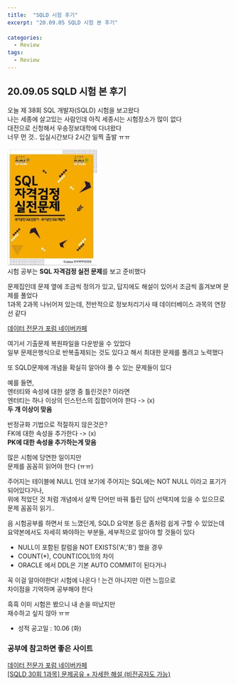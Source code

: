 ```yaml
---
title:  "SQLD 시험 후기"
excerpt: "20.09.05 SQLD 시험 본 후기"

categories:
  - Review
tags:
  - Review
---
```

## 20.09.05 SQLD 시험 본 후기  
오늘 제 38회 SQL 개발자(SQLD) 시험을 보고왔다  
나는 세종에 살고있는 사람인데 아직 세종시는 시험장소가 많이 없다  
대전으로 신청해서 우송정보대학에 다녀왔다  
너무 먼 것.. 입실시간보다 2시간 일찍 출발 ㅠㅠ  


![sql 자격검정 실전문제](/assets/images/post/200905-1.JPG)  
시험 공부는 **SQL 자격검정 실전 문제**를 보고 준비했다  


문제집인데 문제 옆에 조금씩 정의가 있고, 답지에도 해설이 있어서 조금씩 흘겨보며 문제를 풀었다  
1과목 2과목 나뉘어져 있는데, 전반적으로 정보처리기사 때 데이터베이스 과목의 연장선 같다  

[데이터 전문가 포럼 네이버카페](https://cafe.naver.com/sqlpd)  


여기서 기출문제 복원파일을 다운받을 수 있었다  
일부 문제은행식으로 반복출제되는 것도 있다고 해서 최대한 문제를 풀려고 노력했다  


또 SQLD문제에 개념을 확실히 알아야 풀 수 있는 문제들이 있다  


예를 들면,  
엔터티와 속성에 대한 설명 중 틀린것은? 이라면  
엔터티는 하나 이상의 인스턴스의 집합이어야 한다 -> (x)  
**두 개 이상이 맞음**  

반정규화 기법으로 적절하지 않은것은?  
FK에 대한 속성을 추가한다 -> (x)  
**PK에 대한 속성을 추가하는게 맞음**  


많은 시험에 당연한 일이지만  
문제를 꼼꼼히 읽어야 한다 (ㅠㅠ)  

주어지는 테이블에 NULL 인데 보기에 주어지는 SQL에는 NOT NULL 이라고 표기가 되어있다거나,  
위에 적었던 것 처럼 개념에서 살짝 단어만 바꿔 틀린 답이 선택지에 있을 수 있으므로 문제 꼼꼼히 읽기..  


음 시험공부를 하면서 또 느꼈던게, SQLD 요약본 등은 좀처럼 쉽게 구할 수 있었는데  
요약본에서도 자세히 봐야하는 부분들, 세부적으로 알아야 할 것들이 있다    


* NULL이 포함된 칼럼을 NOT EXISTS('A','B') 했을 경우  
* COUNT(*), COUNT(COL1)의 차이  
* ORACLE 에서 DDL은 기본 AUTO COMMIT이 된다거나  


꼭 이걸 알아야한다! 시험에 나온다 ! 는건 아니지만 이런 느낌으로  
차이점을 기억하며 공부해야 한다  

흑흑 이미 시험은 봤으니 내 손을 떠났지만  
재수하고 싶지 않아 ㅠㅠ  


* 성적 공고일 : 10.06 (화)  


### 공부에 참고하면 좋은 사이트  
[데이터 전문가 포럼 네이버카페](https://cafe.naver.com/sqlpd)  
[[SQLD 30회 1과목] 문제공유 + 자세한 해설 (비전공자도 가능)](https://ori-gina-l.tistory.com/15?category=891355)  



